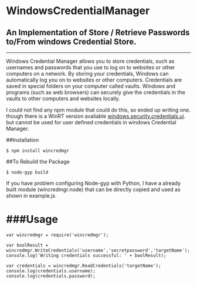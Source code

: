 #  WindowsCredentialManager

## An Implementation of Store / Retrieve Passwords to/From windows Credential Store.
-------------------------------------------------------------------------------------

Windows Credential Manager allows you to store credentials, such as usernames and passwords that you use to log on to websites or other computers on a network. By storing your credentials, Windows can automatically log you on to websites or other computers. Credentials are saved in special folders on your computer called vaults. Windows and programs (such as web browsers) can securely give the credentials in the vaults to other computers and websites locally.

I could not find any npm module that could do this, so ended up writing one. though there is a WinRT version avaliable [windows.security.credentials.ui](https://www.npmjs.com/package/windows.security.credentials.ui). but cannot be used for user defined credentials in windows Credential Manager.


##Installation

    $ npm install wincredmgr


##To Rebuild the Package

    $ node-gyp build

If you have problem configuring Node-gyp with Python, I have a already built module (wincredmgr.node) that can be directly copied and used as shown in example.js

###Usage
========

    var wincredmgr = require('wincredmgr');

    var boolResult = wincredmgr.WriteCredentials('username','secretpassword','targetName');
    console.log('Writing credentials successful: ' + boolResult);

    var credentials = wincredmgr.ReadCredentials('targetName');
    console.log(credentials.username);
    console.log(credentials.password);
